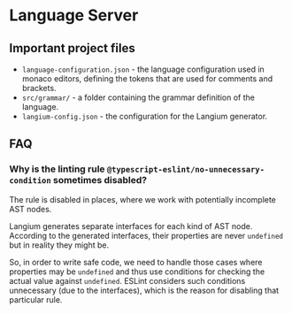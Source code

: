 <!--
SPDX-FileCopyrightText: 2023 Friedrich-Alexander-Universitat Erlangen-Nurnberg

SPDX-License-Identifier: AGPL-3.0-only
-->

# Language Server

## Important project files

- `language-configuration.json` - the language configuration used in monaco editors, defining the tokens that are used for comments and brackets.
- `src/grammar/` - a folder containing the grammar definition of the language.
- `langium-config.json` - the configuration for the Langium generator.

## FAQ

### Why is the linting rule `@typescript-eslint/no-unnecessary-condition` sometimes disabled?

The rule is disabled in places, where we work with potentially incomplete AST nodes.

Langium generates separate interfaces for each kind of AST node.
According to the generated interfaces, their properties are never `undefined` but in reality they might be.

So, in order to write safe code, we need to handle those cases where properties may be `undefined` and thus use 
conditions for checking the actual value against `undefined`.
ESLint considers such conditions unnecessary (due to the interfaces), which is the reason for disabling that particular 
rule.

